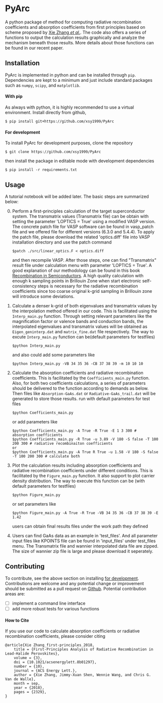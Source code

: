# PyArc
A python package of method for computing radiative recombination coefficients and absorption coefficients from first principles based on scheme proposed by [Xie Zhang *et al.*](https://doi.org/10.1021/acsenergylett.8b01297). The code also offers a series of functions to output the calculation results graphically and analyze the mechanism beneath those results. More details about those functions can be found in our recent paper. 

## Installation
PyArc is implemented in python and can be installed through `pip`.
Dependencies are kept to a minimum and just include standard packages such as `numpy`, `scipy`, and `matplotlib`.

#### With pip
As always with python, it is highly recommended to use a virtual environment.
Install directly from github,
```
$ pip install git+https://github.com/xsy1999/PyArc
```

#### For development
To install PyArc for development purposes, clone the repository
```
$ git clone https://github.com/xsy1999/PyArc
```
then install the package in editable mode with development dependencies
```
$ pip install -r requirements.txt
```

## Usage
A tutorial notebook will be added later.
The basic steps are summarized below:

0. Perform a first-principles calculation of the target superconductor system. The transmatrix values (Transmatrix file) can be obtain with setting the parameter 'LOPTICS = True' using a modified VASP version. The concrete patch file for VASP software can be found in vasp_patch file and we offered file for different versions (6.3.0 and 5.4.4).
To apply the patch file, please download the related 'optics.diff' file into VASP installation directory and use the patch command
    ```
    $patch ./src/linear_optics.F < optics.diff
    ```
    and then recompile VASP. After those steps, one can find "Transmatrix" result file under calculation menu with parameter 'LOPTICS = True'.
A good explanation of our methodology can be found in this book [Recombination in Semiconductors](https://doi.org/10.1017/CBO9780511470769). A high quality calculation with enough k sampling points in Brillouin Zone when start electronic self-consistency steps is necessary for the radiative recombination coefficients since too coarse original k-grid sampling in Brillouin zone will introduce some deviations.
1. Calculate a denser k-grid of both eigenvalues and transmatrix values by the interpolation method offered in our code. This is facilitated using the `Interp_main.py` function. Through setting relevant parameters like the magnification factor or valence bands and conduction bands, the interpolated eigenvalues and transmatrix values will be obtained as `Eigen_geninterp.dat` and `matrix_fine.dat` file respectively.
The way to excute `Interp_main.py` function can be(default parameters for testfiles)
    ```
    $python Interp_main.py
    ```
    and also could add some parameters like
    ```
    $python Interp_main.py -VB 34 35 36 -CB 37 38 39 -m 10 10 10
    ```
2. Calculate the absorption coefficients and radiative recombination coefficients. This is facilitated by the `Coefficients_main.py` function. Also, for both two coefficients calculations, a series of parameters should be delivered to the function according to demands as below. Then files like `Absorption-GaAs.dat` or `Radiative-GaAs_trail.dat` will be generated to store those results.
run with default parameters for test files
    ```
    $python Coefficients_main.py
    ```
    or add parameters like
    ```
    $python Coefficients_main.py -A True -R True -E 1 3 300 # absorption coefficients
    $python Coefficients_main.py -R True -u 3.89 -V 180 -S false -T 100 200 300 # radiative recombinaiton coefficients
    or 
    $python Coefficients_main.py -A True R True -u 1.58 -V 180 -S false -T 100 200 300 # calculate both
    ```

3. Plot the calculation results including absorption coefficients and radiative recombination coefficients under different conditions. This is facilitated by the `Figure_main.py` function. It also support to plot carrier density distribution. The way to execute this function can be (with default parameters for testfiles)
    ```
    $python Figure_main.py
    ```
    or set parameters like
    ```
    $python Figure_main.py -A True -R True -VB 34 35 36 -CB 37 38 39 -E 1.42
    ```
    users can obtain final results files under the work path they defined
 
4. Users can find GaAs data as an example in 'test_files'. And all parameter input files like KPOINTS file can be found in 'input_files' under test_files menu. The Transmatrix file and wannier interpolated data file are zipped. The size of wannier zip file is large and please download it seperately.

## Contributing
To contribute, see the above section on installing [for development](#for-development).
Contributions are welcome and any potential change or improvement should be submitted as a pull request on [Github](https://github.com/xsy1999/PyArc/).
Potential contribution areas are:
 - [ ] implement a command line interface
 - [ ] add more robust tests for various functions

#### How to Cite
If you use our code to calculate absorption coefficients or radiative recombination coefficients, please consider citing
```
@article{Xie Zhang_first-principles_2018,
	title = {First-Principles Analysis of Radiative Recombination in Lead-Halide Perovskites},
	volume = {3},
	doi = {10.1021/acsenergylett.8b01297},
	number = {10},
	journal = {ACS Energy Lett.},
	author = {Xie Zhang, Jimmy-Xuan Shen, Wennie Wang, and Chris G. Van de Walle},
	month = sep,
	year = {2018},
	pages = {2329},
}
```
